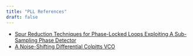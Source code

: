 ```yaml
---
title: "PLL References"
draft: false
---
```


 - [Spur Reduction Techniques for Phase-Locked Loops Exploiting A Sub-Sampling Phase Detector](https://core.ac.uk/download/pdf/11478458.pdf)
 - [A Noise-Shifting Differential Colpitts VCO](https://www.its.caltech.edu/~hajimiri/pdf/NoiseShifting_JSSC.pdf)